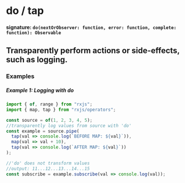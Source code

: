 # do / tap

#### signature: `do(nextOrObserver: function, error: function, complete: function): Observable`

## Transparently perform actions or side-effects, such as logging.

### Examples

##### Example 1: Logging with do

```ts
import { of, range } from "rxjs";
import { map, tap } from "rxjs/operators";

const source = of(1, 2, 3, 4, 5);
//transparently log values from source with 'do'
const example = source.pipe(
  tap(val => console.log(`BEFORE MAP: ${val}`)),
  map(val => val + 10),
  tap(val => console.log(`AFTER MAP: ${val}`))
);

//'do' does not transform values
//output: 11...12...13...14...15
const subscribe = example.subscribe(val => console.log(val));
```